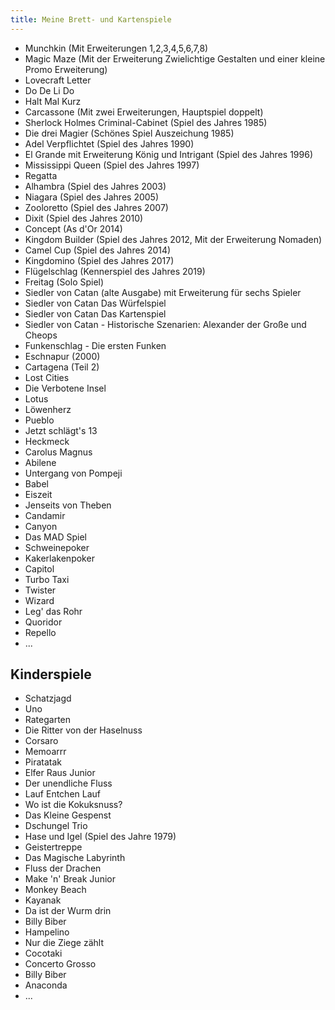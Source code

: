 ```yaml
---
title: Meine Brett- und Kartenspiele
---
```


* Munchkin (Mit Erweiterungen 1,2,3,4,5,6,7,8)
* Magic Maze (Mit der Erweiterung Zwielichtige Gestalten und einer kleine Promo Erweiterung)
* Lovecraft Letter
* Do De Li Do
* Halt Mal Kurz
* Carcassone (Mit zwei Erweiterungen, Hauptspiel doppelt)
* Sherlock Holmes Criminal-Cabinet (Spiel des Jahres 1985)
* Die drei Magier (Schönes Spiel Auszeichung 1985)
* Adel Verpflichtet (Spiel des Jahres 1990)
* El Grande mit Erweiterung König und Intrigant (Spiel des Jahres 1996)
* Mississippi Queen (Spiel des Jahres 1997)
* Regatta
* Alhambra (Spiel des Jahres 2003)
* Niagara (Spiel des Jahres 2005)
* Zooloretto (Spiel des Jahres 2007)
* Dixit (Spiel des Jahres 2010)
* Concept (As d'Or 2014)
* Kingdom Builder (Spiel des Jahres 2012, Mit der Erweiterung Nomaden)
* Camel Cup (Spiel des Jahres 2014)
* Kingdomino (Spiel des Jahres 2017)
* Flügelschlag (Kennerspiel des Jahres 2019)
* Freitag (Solo Spiel)
* Siedler von Catan (alte Ausgabe) mit Erweiterung für sechs Spieler
* Siedler von Catan Das Würfelspiel
* Siedler von Catan Das Kartenspiel
* Siedler von Catan - Historische Szenarien: Alexander der Große und Cheops
* Funkenschlag - Die ersten Funken
* Eschnapur (2000)
* Cartagena (Teil 2)
* Lost Cities
* Die Verbotene Insel
* Lotus
* Löwenherz
* Pueblo
* Jetzt schlägt's 13
* Heckmeck
* Carolus Magnus
* Abilene
* Untergang von Pompeji
* Babel
* Eiszeit
* Jenseits von Theben
* Candamir
* Canyon
* Das MAD Spiel
* Schweinepoker
* Kakerlakenpoker
* Capitol
* Turbo Taxi
* Twister
* Wizard
* Leg' das Rohr
* Quoridor
* Repello
* ...

## Kinderspiele
* Schatzjagd
* Uno
* Rategarten
* Die Ritter von der Haselnuss
* Corsaro
* Memoarrr
* Piratatak
* Elfer Raus Junior
* Der unendliche Fluss
* Lauf Entchen Lauf
* Wo ist die Kokuksnuss?
* Das Kleine Gespenst
* Dschungel Trio
* Hase und Igel (Spiel des Jahre 1979)
* Geistertreppe
* Das Magische Labyrinth
* Fluss der Drachen
* Make 'n' Break Junior
* Monkey Beach
* Kayanak
* Da ist der Wurm drin
* Billy Biber
* Hampelino
* Nur die Ziege zählt
* Cocotaki
* Concerto Grosso
* Billy Biber
* Anaconda
* ...

